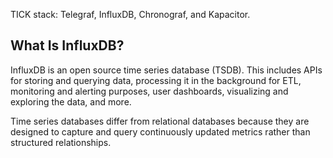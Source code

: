 TICK stack: Telegraf, InfluxDB, Chronograf, and Kapacitor.

## What Is InfluxDB?

InfluxDB is an open source time series database (TSDB). 
This includes APIs for storing and querying data, processing it in the background for ETL, monitoring and alerting purposes, 
user dashboards, visualizing and exploring the data, and more.


Time series databases differ from relational databases because 
they are designed to capture and query continuously updated metrics rather than structured relationships.
